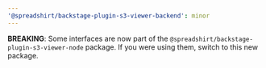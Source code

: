 ```yaml
---
'@spreadshirt/backstage-plugin-s3-viewer-backend': minor
---
```


**BREAKING**: Some interfaces are now part of the `@spreadshirt/backstage-plugin-s3-viewer-node` package. If you were
using them, switch to this new package.
